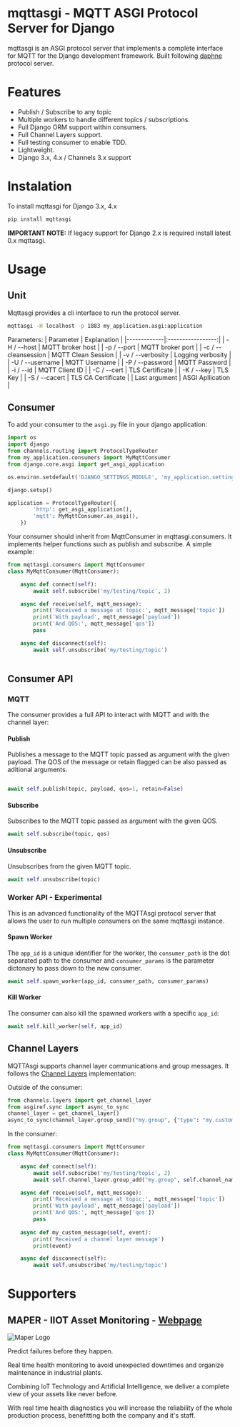 # mqttasgi - MQTT ASGI Protocol Server for Django
mqttasgi is an ASGI protocol server that implements a complete interface for MQTT for the Django development framework. Built following [daphne](https://github.com/django/daphne) protocol server.

# Features
- Publish / Subscribe to any topic
- Multiple workers to handle different topics / subscriptions.
- Full Django ORM support within consumers.
- Full Channel Layers support.
- Full testing consumer to enable TDD.
- Lightweight.
- Django 3.x, 4.x / Channels 3.x support

# Instalation
To install mqttasgi for Django 3.x, 4.x
```bash
pip install mqttasgi
```

**IMPORTANT NOTE:** If legacy support for Django 2.x is required install latest 0.x mqttasgi.

# Usage
## Unit
Mqttasgi provides a cli interface to run the protocol server. 
```bash
mqttasgi -H localhost -p 1883 my_application.asgi:application
```
Parameters:
| Parameter   | Explanation      |
|-------------|:-----------------:|
| -H / --host | MQTT broker host |
| -p / --port | MQTT broker port |
| -c / --cleansession | MQTT Clean Session |
| -v / --verbosity | Logging verbosity |
| -U / --username | MQTT Username |
| -P / --password | MQTT Password |
| -i / --id | MQTT Client ID |
| -C / --cert | TLS Certificate |
| -K / --key | TLS Key |
| -S / --cacert | TLS CA Certificate |
| Last argument | ASGI Apllication |

## Consumer

To add your consumer to the `asgi.py` file in your django application:
```python
import os
import django
from channels.routing import ProtocolTypeRouter
from my_application.consumers import MyMqttConsumer
from django.core.asgi import get_asgi_application

os.environ.setdefault('DJANGO_SETTINGS_MODULE', 'my_application.settings')

django.setup()

application = ProtocolTypeRouter({
        'http': get_asgi_application(),
        'mqtt': MyMqttConsumer.as_asgi(),
    })
```    
Your consumer should inherit from MqttConsumer in mqttasgi.consumers. It implements helper functions such as publish and subscribe. A simple example:
```python
from mqttasgi.consumers import MqttConsumer
class MyMqttConsumer(MqttConsumer):

    async def connect(self):
        await self.subscribe('my/testing/topic', 2)

    async def receive(self, mqtt_message):
        print('Received a message at topic:', mqtt_message['topic'])
        print('With payload', mqtt_message['payload'])
        print('And QOS:', mqtt_message['qos'])
        pass

    async def disconnect(self):
        await self.unsubscribe('my/testing/topic')
    
```
## Consumer API

### MQTT

The consumer provides a full API to interact with MQTT and with the channel layer:


#### Publish

Publishes a message to the MQTT topic passed as argument with the given payload. The QOS of the message or retain flagged can be also passed as aditional arguments.

```python   

await self.publish(topic, payload, qos=1, retain=False)
```

#### Subscribe

Subscribes to the MQTT topic passed as argument with the given QOS.

```python
await self.subscribe(topic, qos)
```

#### Unsubscribe

Unsubscribes from the given MQTT topic.

```python
await self.unsubscribe(topic)
```

### Worker API - Experimental

This is an advanced functionality of the MQTTAsgi protocol server that allows the user to run multiple consumers on the same mqttasgi instance.

#### Spawn Worker

The `app_id` is a unique identifier for the worker, the `consumer_path` is the dot separated path to the consumer and `consumer_params` is the parameter dictonary to pass down to the new consumer.

```python
await self.spawn_worker(app_id, consumer_path, consumer_params)
```

#### Kill Worker

The consumer can also kill the spawned workers with a specific `app_id`:
```python
await self.kill_worker(self, app_id)
```


## Channel Layers
MQTTAsgi supports channel layer communications and group messages. It follows the [Channel Layers](https://channels.readthedocs.io/en/stable/topics/channel_layers.html) implementation:

Outside of the consumer:
```python
from channels.layers import get_channel_layer
from asgiref.sync import async_to_sync
channel_layer = get_channel_layer()
async_to_sync(channel_layer.group_send)("my.group", {"type": "my.custom.message", "text":"Hi from outside of the consumer"})
```
In the consumer:
```python
from mqttasgi.consumers import MqttConsumer
class MyMqttConsumer(MqttConsumer):

    async def connect(self):
        await self.subscribe('my/testing/topic', 2)
        await self.channel_layer.group_add("my.group", self.channel_name)

    async def receive(self, mqtt_message):
        print('Received a message at topic:', mqtt_message['topic'])
        print('With payload', mqtt_message['payload'])
        print('And QOS:', mqtt_message['qos'])
        pass
    
    async def my_custom_message(self, event):
        print('Received a channel layer message')
        print(event)

    async def disconnect(self):
        await self.unsubscribe('my/testing/topic')
```


# Supporters

## MAPER - IIOT Asset Monitoring - [Webpage](https://home.mapertech.com/en/)

![Maper Logo](https://media-exp1.licdn.com/dms/image/C4D0BAQEi2zH7bSXq8A/company-logo_200_200/0/1529507408740?e=2147483647&v=beta&t=XVIxvlp41JE8_YnwwDNcGlnu7VVanxPGICNoGboHyTY)

Predict failures before they happen.

Real time health monitoring to avoid unexpected downtimes and organize maintenance in industrial plants.

Combining IoT Technology and Artificial Intelligence, we deliver a complete view of your assets like never before. 

With real time health diagnostics you will increase the reliability of the whole production process, benefitting both the company and it's staff.
